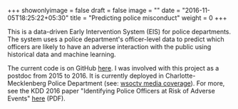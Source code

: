 +++
showonlyimage = false
draft = false
image = ""
date = "2016-11-05T18:25:22+05:30"
title = "Predicting police misconduct"
weight = 0
+++

<!--more-->
This is a data-driven Early Intervention System (EIS) for police departments. The system uses a police department's officer-level data to predict which officers are likely to have an adverse interaction with the public using historical data and machine learning.

The current code is on GitHub [here](https://github.com/dssg/police-eis). I was involved with this project as a postdoc from 2015 to 2016. It is currently deployed in Charlotte-Mecklenberg Police Department (see: [wsoctv media coverage](https://www.wsoctv.com/news/local/charlotte-mecklenburg-police-using-technology-to-analyze-officers/719415686)). For more, see the KDD 2016 paper "Identifying Police Officers at Risk of Adverse Events" [here](http://www.kdd.org/kdd2016/papers/files/adf0832-cartonAemb.pdf)
(PDF).
